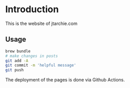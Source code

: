 # Introduction

This is the website of jtarchie.com

## Usage

```bash
brew bundle
# make changes in posts
git add -A
git commit -m 'helpful message'
git push
```

The deployment of the pages is done via Github Actions.
